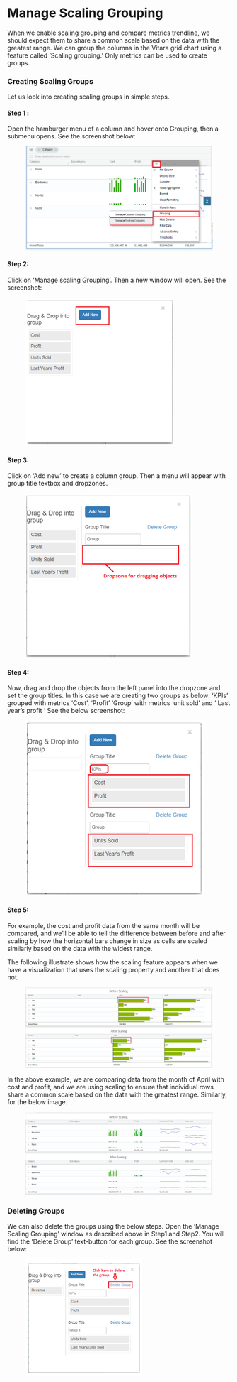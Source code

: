 # Manage Scaling Grouping

When we enable scaling grouping and compare metrics trendline, we should expect them to share a common scale based on the data with the greatest range. We can group the columns in the Vitara grid chart using a feature called ‘Scaling grouping.’ Only metrics can be used to create groups.

### Creating Scaling Groups <a href="#creating-scaling-groups" id="creating-scaling-groups"></a>

Let us look into creating scaling groups in simple steps.

#### Step 1 : <a href="#step-1" id="step-1"></a>

Open the hamburger menu of a column and hover onto Grouping, then a submenu opens. See the screenshot below:

<figure><img src="../.gitbook/assets/Grid1 (1).png" alt=""><figcaption></figcaption></figure>

#### Step 2: <a href="#step-2" id="step-2"></a>

Click on ‘Manage scaling Grouping’. Then a new window will open. See the screenshot:

<figure><img src="../.gitbook/assets/Grid2.png" alt=""><figcaption></figcaption></figure>

#### Step 3: <a href="#step-3" id="step-3"></a>

Click on ‘Add new’ to create a column group. Then a menu will appear with group title textbox and dropzones.

<figure><img src="../.gitbook/assets/Grid3.png" alt=""><figcaption></figcaption></figure>

#### Step 4: <a href="#step-4" id="step-4"></a>

Now, drag and drop the objects from the left panel into the dropzone and set the group titles. In this case we are creating two groups as below: ‘KPIs’ grouped with metrics ‘Cost’, ‘Profit’ ‘Group’ with metrics ‘unit sold’ and ‘ Last year’s profit ’ See the below screenshot:

<figure><img src="../.gitbook/assets/Grid4.png" alt=""><figcaption></figcaption></figure>

#### Step 5: <a href="#step-5" id="step-5"></a>

For example, the cost and profit data from the same month will be compared, and we’ll be able to tell the difference between before and after scaling by how the horizontal bars change in size as cells are scaled similarly based on the data with the widest range.

The following illustrate shows how the scaling feature appears when we have a visualization that uses the scaling property and another that does not.

<figure><img src="../.gitbook/assets/Grid5.1.png" alt=""><figcaption></figcaption></figure>

In the above example, we are comparing data from the month of April with cost and profit, and we are using scaling to ensure that individual rows share a common scale based on the data with the greatest range. Similarly, for the below image.

<figure><img src="../.gitbook/assets/Grid5.png" alt=""><figcaption></figcaption></figure>

### Deleting Groups <a href="#deleting-groups" id="deleting-groups"></a>

We can also delete the groups using the below steps. Open the ‘Manage Scaling Grouping’ window as described above in Step1 and Step2. You will find the ‘Delete Group’ text-button for each group. See the screenshot below:

<figure><img src="../.gitbook/assets/Grid6 (1).png" alt=""><figcaption></figcaption></figure>
